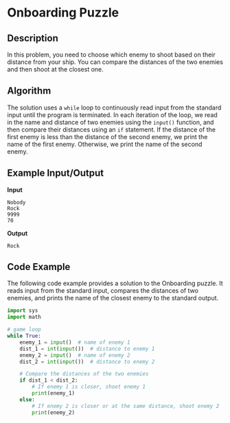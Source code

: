 # Onboarding Puzzle

## Description

In this problem, you need to choose which enemy to shoot based on their distance from your ship. You can compare the distances of the two enemies and then shoot at the closest one.

## Algorithm

The solution uses a `while` loop to continuously read input from the standard input until the program is terminated. In each iteration of the loop, we read in the name and distance of two enemies using the `input()` function, and then compare their distances using an `if` statement. If the distance of the first enemy is less than the distance of the second enemy, we print the name of the first enemy. Otherwise, we print the name of the second enemy.

## Example Input/Output

**Input**

```
Nobody
Rock
9999
70
```

**Output**

```
Rock
```

## Code Example

The following code example provides a solution to the Onboarding puzzle. It reads input from the standard input, compares the distances of two enemies, and prints the name of the closest enemy to the standard output.

```python
import sys
import math

# game loop
while True:
    enemy_1 = input()  # name of enemy 1
    dist_1 = int(input())  # distance to enemy 1
    enemy_2 = input()  # name of enemy 2
    dist_2 = int(input())  # distance to enemy 2

    # Compare the distances of the two enemies
    if dist_1 < dist_2:
        # If enemy 1 is closer, shoot enemy 1
        print(enemy_1)
    else:
        # If enemy 2 is closer or at the same distance, shoot enemy 2
        print(enemy_2)

```
